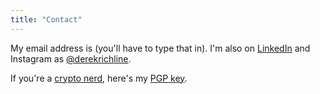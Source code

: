 ```yaml
---
title: "Contact"
---
```


My email address is <span class="email"></span> (you'll have to type that in). I'm also on [LinkedIn](https://www.linkedin.com/in/derekrichline/) and Instagram as [@derekrichline](https://www.instagram.com/derekrichline/).

If you're a [crypto nerd](https://imgs.xkcd.com/comics/security.png), here's my [PGP key](/files/derek-pubkey.txt). 

